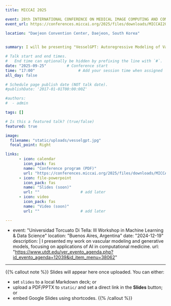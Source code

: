 ```yaml
---
title: MICCAI 2025

event: 28th INTERNATIONAL CONFERENCE ON MEDICAL IMAGE COMPUTING AND COMPUTER ASSISTED INTERVENTION
event_url: https://conferences.miccai.org/2025/files/downloads/MICCAI2025-Main-Conference-Detailed-Program.pdf

location: "Daejeon Convention Center, Daejeon, South Korea"
    

summary: I will be presenting "VesselGPT: Autoregressive Modeling of Vascular Geometry" at MICCAI 2025.

# Talk start and end times.
#   End time can optionally be hidden by prefixing the line with `#`.
date: "2025-09-25"         # Conference start
time: "17:00"                   # Add your session time when assigned
all_day: false

# Schedule page publish date (NOT talk date).
#publishDate: '2017-01-01T00:00:00Z'

#authors:
#  - admin

tags: []

# Is this a featured talk? (true/false)
featured: true

image:
  filename: "static/uploads/vesselgpt.jpg"
  focal_point: Right

links:
      - icon: calendar
        icon_pack: fas
        name: "Conference program (PDF)"
        url: "https://conferences.miccai.org/2025/files/downloads/MICCAI2025-Main-Conference-Detailed-Program.pdf"
      - icon: file-powerpoint
        icon_pack: fas
        name: "Slides (soon)"
        url: ""                  # add later
      - icon: video
        icon_pack: fas
        name: "Video (soon)"
        url: ""                  # add later

---
```







  - event: "Universidad Torcuato Di Tella: III Workshop in Machine Learning & Data Science"
    location: "Buenos Aires, Argentina"
    date: "2024-12-19"
    description: |
      I presented my work on vascular modeling and generative models, focusing on applications of AI in computational medicine.
    url: "https://www.utdt.edu/ver_evento_agenda.php?id_evento_agenda=12039&id_item_menu=38062"
    


---

{{% callout note %}}
Slides will appear here once uploaded. You can either:
- set `slides` to a local Markdown deck; or
- upload a PDF/PPTX to `static/` and set a direct link in the **Slides** button; or
- embed Google Slides using shortcodes.
{{% /callout %}}

